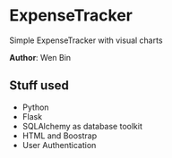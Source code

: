 # ExpenseTracker
Simple ExpenseTracker with visual charts

**Author**: Wen Bin

## Stuff used
- Python
- Flask
- SQLAlchemy as database toolkit
- HTML and Boostrap
- User Authentication
